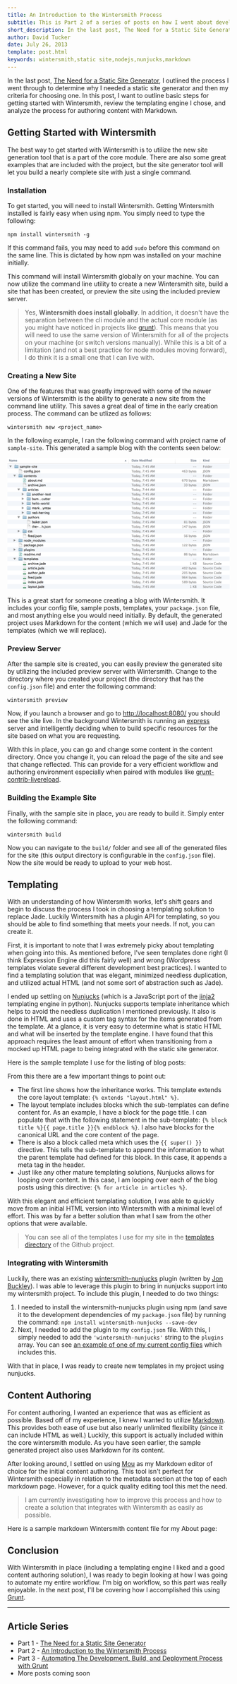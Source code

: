 ```yaml
---
title: An Introduction to the Wintersmith Process
subtitle: This is Part 2 of a series of posts on how I went about developing my new site and the technology, reasoning, and lessons behind it.  See <a href="#seriesListing">entire series listing</a>.
short_description: In the last post, The Need for a Static Site Generator, I outlined the process I went through to determine why I needed a static site generator and then my criteria for choosing one.  In this post, I want to outline basic steps for getting started with Wintersmith, review the templating engine I chose, and analyze the process for authoring content with Markdown.
author: David Tucker
date: July 26, 2013
template: post.html
keywords: wintersmith,static site,nodejs,nunjucks,markdown
---
```


In the last post, [The Need for a Static Site Generator](/articles/move-to-static-site-generator/), I outlined the process I went through to determine why I needed a static site generator and then my criteria for choosing one.  In this post, I want to outline basic steps for getting started with Wintersmith, review the templating engine I chose, and analyze the process for authoring content with Markdown.

## Getting Started with Wintersmith

The best way to get started with Wintersmith is to utilize the new site generation tool that is a part of the core module.  There are also some great examples that are included with the project, but the site generator tool will let you build a nearly complete site with just a single command.

### Installation

To get started, you will need to install Wintersmith.  Getting Wintersmith installed is fairly easy when using npm.  You simply need to type the following:

```
npm install wintersmith -g
```

If this command fails, you may need to add `sudo` before this command on the same line.  This is dictated by how npm was installed on your machine initially.

This command will install Wintersmith globally on your machine.  You can now utilize the command line utility to create a new Wintersmith site, build a site that has been created, or preview the site using the included preview server.

> Yes, <b>Wintersmith does install globally</b>.  In addition, it doesn't have the separation between the cli module and the actual core module (as you might have noticed in projects like <a href="https://github.com/gruntjs/grunt" target="_blank">grunt</a>).  This means that you will need to use the same version of Wintersmith for all of the projects on your machine (or switch versions manually).  While this is a bit of a limitation (and not a best practice for node modules moving forward), I do think it is a small one that I can live with.

### Creating a New Site

One of the features that was greatly improved with some of the newer versions of Wintersmith is the ability to generate a new site from the command line utility.  This saves a great deal of time in the early creation process.  The command can be utlized as follows:

```
wintersmith new <project_name>
```

In the following example, I ran the following command with project name of `sample-site`.  This generated a sample blog with the contents seen below:

![Wintersmith New Site](wintersmithNew.png "Wintersmith New Site")

This is a great start for someone creating a blog with Wintersmith.  It includes your config file, sample posts, templates, your `package.json` file, and most anything else you would need initially.  By default, the generated project uses Markdown for the content (which we will use) and Jade for the templates (which we will replace).

### Preview Server

After the sample site is created, you can easily preview the generated site by utilizing the included preview server with Wintersmith.  Change to the directory where you created your project (the directory that has the `config.json` file) and enter the following command:

``` 
wintersmith preview
```

Now, if you launch a browser and go to [http://localhost:8080/](http://localhost:8080/) you should see the site live.  In the background Wintersmith is running an <a href="http://expressjs.com/" target="_blank">express</a> server and intelligently deciding when to build specific resources for the site based on what you are requesting.

With this in place, you can go and change some content in the content directory.  Once you change it, you can reload the page of the site and see that change reflected.  This can provide for a very efficient workflow and authoring environment especially when paired with modules like <a href="https://github.com/gruntjs/grunt-contrib-livereload" target="_blank">grunt-contrib-livereload</a>.

### Building the Example Site

Finally, with the sample site in place, you are ready to build it.  Simply enter the following command:

```
wintersmith build
```

Now you can navigate to the `build/` folder and see all of the generated files for the site (this output directory is configurable in the `config.json` file).  Now the site would be ready to upload to your web host.

## Templating

With an understanding of how Wintersmith works, let's shift gears and begin to discuss the process I took in choosing a templating solution to replace Jade.  Luckily Wintersmith has a plugin API for templating, so you should be able to find something that meets your needs.  If not, you can create it.

First, it is important to note that I was extremely picky about templating when going into this.  As mentioned before, I've seen templates done right (I think Expression Engine did this fairly well) and wrong (Wordpress templates violate several different development best practices).  I wanted to find a templating solution that was elegant, minimized needless duplication, and utilized actual HTML (and not some sort of abstraction such as Jade).

I ended up settling on <a href="http://nunjucks.jlongster.com/" target="_blank">Nunjucks</a> (which is a JavaScript port of the <a href="http://jinja.pocoo.org/" target="_blank">jinja2</a> templating engine in python).  Nunjucks supports template inheritance which helps to avoid the needless duplication I mentioned previously.  It also is done in HTML and uses a custom tag syntax for the items generated from the template.  At a glance, it is very easy to determine what is static HTML and what will be inserted by the template engine.  I have found that this approach requires the least amount of effort when transitioning from a mocked up HTML page to being integrated with the static site generator.

Here is the sample template I use for the listing of blog posts:

<script src="https://gist.github.com/davidtucker/6090668.js"></script>

From this there are a few important things to point out:

* The first line shows how the inheritance works.  This template extends the core layout template: `{% extends "layout.html" %}`.
* The layout template includes blocks which the sub-templates can define content for.  As an example, I have a block for the page title.  I can populate that with the following statement in the sub-template: `{% block title %}{{ page.title }}{% endblock %}`.  I also have blocks for the canonical URL and the core content of the page.
* There is also a block called meta which uses the `{{ super() }}` directive.  This tells the sub-template to append the information to what the parent template had defined for this block.  In this case, it appends a meta tag in the header.
* Just like any other mature templating solutions, Nunjucks allows for looping over content.  In this case, I am looping over each of the blog posts using this directive: `{% for article in articles %}`.

With this elegant and efficient templating solution, I was able to quickly move from an initial HTML version into Wintersmith with a minimal level of effort.  This was by far a better solution than what I saw from the other options that were available.

> You can see all of the templates I use for my site in the <a href="https://github.com/davidtucker/davidtucker-blog/tree/develop/templates" target="_blank">templates directory</a> of the Github project.

### Integrating with Wintersmith

Luckily, there was an existing <a href="https://github.com/jbuck/wintersmith-nunjucks" target="_blank">wintersmith-nunjucks</a> plugin (written by <a href="https://github.com/jbuck" target="_blank">Jon Buckley</a>).  I was able to leverage this plugin to bring in nunjucks support into my wintersmith project.  To include this plugin, I needed to do two things:

1.  I needed to install the wintersmith-nunjucks plugin using npm (and save it to the development dependencies of my `package.json` file) by running the command: `npm install wintersmith-nunjucks --save-dev`
2.  Next, I needed to add the plugin to my `config.json` file.  With this, I simply needed to add the `'wintersmith-nunjucks'` string to the `plugins` array.  You can see <a href="https://github.com/davidtucker/davidtucker-blog/blob/develop/config-preview.json" target="_blank">an example of one of my current config files</a> which includes this.

With that in place, I was ready to create new templates in my project using nunjucks.

## Content Authoring

For content authoring, I wanted an experience that was as efficient as possible.  Based off of my experience, I knew I wanted to utilize <a href="http://daringfireball.net/projects/markdown/" target="_blank">Markdown</a>.  This provides both ease of use but also nearly unlimited flexibility (since it can include HTML as well.)  Luckily, this support is actually included within the core wintersmith module.  As you have seen earlier, the sample generated project also uses Markdown for its content.

After looking around, I settled on using <a href="http://mouapp.com/" target="_blank">Mou</a> as my Markdown editor of choice for the initial content authoring.  This tool isn't perfect for Wintersmith especially in relation to the metadata section at the top of each markdown page.  However, for a quick quality editing tool this met the need.  

> I am currently investigating how to improve this process and how to create a solution that integrates with Wintersmith as easily as possible.

Here is a sample markdown Wintersmith content file for my About page:

<script src="https://gist.github.com/davidtucker/6091783.js"></script>

## Conclusion

With Wintersmith in place (including a templating engine I liked and a good content authoring solution), I was ready to begin looking at how I was going to automate my entire workflow.  I'm big on workflow, so this part was really enjoyable.  In the next post, I'll be covering how I accomplished this using <a href="http://gruntjs.com/" target="_blank">Grunt</a>.

---
<a name="seriesListing"></a>
## Article Series

* Part 1 - [The Need for a Static Site Generator](/articles/move-to-static-site-generator/)
* Part 2 - [An Introduction to the Wintersmith Process](/articles/introduction-to-wintersmith/)
* Part 3 - [Automating The Development, Build, and Deployment Process with Grunt](/articles/automating-with-grunt/)
* More posts coming soon

